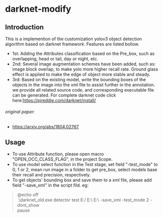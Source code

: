 # darknet-modify
## Introduction
This is a implemention of the customization yolov3 object detection algorithm based on darknet framework. Features are listed bollow.
* 1st: Adding the Attributes classification based on the Pre_box, such as overlapping, head or tail, day or night, etc. 
* 2nd: Several image augmentation schemes have been added, such as: image block overlap, to make yolo more higher recall rate. Ground glass effect is applied to make the edge of object more stable and steady.
* 3rd: Based on the existing model, write the bounding boxes of the objects in the image into the xml file to assist further in the annotation.
we provide all related source code, and corresponding executable file can be generated.
For complete darknet code click here:https://pjreddie.com/darknet/install/
###### original paper:
* https://arxiv.org/abs/1804.02767
## 
## Usage
* To use Attribute function, please open macro "OPEN_OCC_CLASS_FLAG", in the project Scope.
* To use model select function in the Test stage, set field "-test_mode" to 0, 1 or 2, mean run image in a folder to get pre_box, select models base their recall and precision, respectively.
* To get objects' bounding box and save them to a xml file, please add field "-save_xml" in the script fild.
eg:
>@echo off\
>.\darknet_old.exe detector test E:/ E:\ E:\ -save_xml -test_mode 2 -dont_show\
>pause

